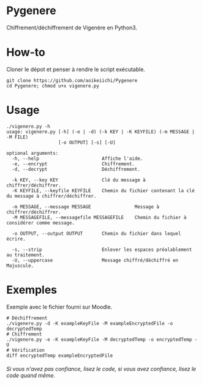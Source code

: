 # Pygenere  
Chiffrement/déchiffrement de Vigenère en Python3.  

# How-to  
Cloner le dépot et penser à rendre le script exécutable.  
```shell
git clone https://github.com/aoikeiichi/Pygenere
cd Pygenere; chmod u+x vigenere.py
```  

# Usage  
```
./vigenere.py -h  
usage: vigenere.py [-h] (-e | -d) (-k KEY | -K KEYFILE) (-m MESSAGE | -M FILE)  
                   [-o OUTPUT] [-s] [-U]  
  
optional arguments:  
  -h, --help                       Affiche l'aide.  
  -e, --encrypt                    Chiffrement.  
  -d, --decrypt                    Déchiffrement.  
  
  -k KEY, --key KEY                Clé du message à chiffrer/déchiffrer.  
  -K KEYFILE, --keyfile KEYFILE    Chemin du fichier contenant la clé du message à chiffrer/déchiffrer.

  -m MESSAGE, --message MESSAGE                Message à chiffrer/déchiffrer.
  -M MESSAGEFILE, --messagefile MESSAGEFILE    Chemin du fichier à considérer comme message.

  -o OUTPUT, --output OUTPUT       Chemin du fichier dans lequel écrire.

  -s, --strip                      Enlever les espaces préalablement au traitement.  
  -U, --uppercase                  Message chiffré/déchiffré en Majuscule.  
```

# Exemples  
Exemple avec le fichier fourni sur Moodle.
```shell
# Déchiffrement
./vigenere.py -d -K exampleKeyFile -M exampleEncryptedFile -o decryptedTemp
# Chiffrement
./vigenere.py -e -K exampleKeyFile -M decryptedTemp -o encryptedTemp -U
# Vérification
diff encryptedTemp exampleEncryptedFile
```  

###### Si vous n'avez pas confiance, lisez le code, si vous avez confiance, lisez le code quand même.  
